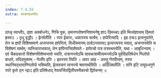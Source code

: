 ```yaml
---
index: 7.4.55
sutra: आप्ज्ञप्यृधामीत्

---
```

 ठाप्लृ व्याप्तौऽ, ठ्ज्ञा अवबोधनेऽ, णिचि पुक, ठ्मारणतोषणनिशामनेषु ज्ञाऽ ठ्मिच्चऽ इति मित्संज्ञायाम् ठ्मितां ह्रस्वःऽ । ठृधु वृद्धौऽ । ईर्त्सतीति । रपर ईकारः, धकारस्य चर्त्वम् । ज्ञपेरित्यादि । इह ठचःऽ इत्यनुवर्तते, तेन च ज्ञपौ विशिष्यमाणे अजन्तस्य ज्ञपेरित्वं, विधीयमानम् ठलोऽन्त्यस्यऽ इत्यन्त्यस्य स्यात्, अजन्तस्येति च विशेषणं व्यर्थम्; व्यभिचाराभावात्; तेन ज्ञपिनाज्विशेष्यते - ज्ञपेरचो यत्र तत्रस्थस्येति, यथा - आबृधिभ्याम् । एवं चैकप्रकारो विशेषणविशेष्यभावो भवति, तत्रानन्त्येऽचि सावकाशमीत्वमन्त्येऽचि पूर्वविप्रतिषेधेन णिलोपो बाधते, तदिदमुक्तम् - णेर्लोप इति । इतरस्य त्विति । अपर आह - अस्तु णेरपीत्वम्, तस्य स्थानिवद्भावाण्णिलोपो भविष्यति, ईत्ववचनं त्वनन्त्ये श्रवणार्थमिति । अर्दिधिषतीति । सनि इटि लघूपधगुणे रपरे कृते ठ्न न्द्राःऽ इति प्रतिषेधाद् रेफवर्जितद्वितीयस्यैकाचो द्विर्वचनम् ॥
